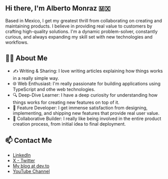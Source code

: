 ## Hi there, I'm Alberto Monraz 🇲🇽

Based in Mexico, I get my greatest thrill from collaborating on creating and maintaining products. I believe in providing real value to customers by crafting high-quality solutions. I'm a dynamic problem-solver, constantly curious, and always expanding my skill set with new technologies and workflows.

## 👨‍💻 About Me

- ✍️ Writing & Sharing: I love writing articles explaining how things works in a really simple way.
- 🌐 Web Enthusiast: I'm really passionate for building applications using TypeScript and othe web technologies.
- 🔍 Deep-Dive Learner: I have a deep curiosity for understanding how things works for creating new features on top of it.
- 🚀 Feature Developer: I get immense satisfaction from designing, implementing, and shipping new features that provide real user value.
- 🤝 Collaborative Builder: I really like being involved in the entire product creation process, from initial idea to final deployment.

## 📫 Contact Me 

<!-- - [add my email here] -->
- [LinkedIn](https://linkedin.com/in/betozar)
- [X - Twitter](https://x.com/b3tozar)
- [My blog at dev.to](https://dev.to/b3tozar)
- [YouTube Channel](https://www.youtube.com/@b3tozar)
